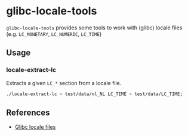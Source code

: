 # glibc-locale-tools

`glibc-locale-tools` provides some tools to work with (glibc) locale files (e.g. `LC_MONETARY`, `LC_NUMERIC`, `LC_TIME`)

## Usage

### locale-extract-lc

Extracts a given `LC_*` section from a locale file.

```sh
./locale-extract-lc < test/data/nl_NL LC_TIME > test/data/LC_TIME;
```

## References

* [Glibc locale files](http://localization-guide.readthedocs.org/en/latest/guide/locales/glibc.html)
